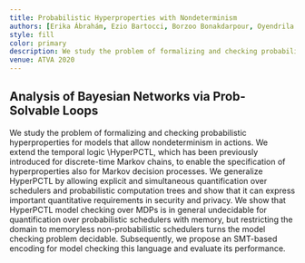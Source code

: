 ```yaml
---
title: Probabilistic Hyperproperties with Nondeterminism
authors: [Erika Ábrahám, Ezio Bartocci, Borzoo Bonakdarpour, Oyendrila Dobe]
style: fill
color: primary
description: We study the problem of formalizing and checking probabilistic hyperproperties for Markov Decision Processes. 
venue: ATVA 2020
---
```



## Analysis of Bayesian Networks via Prob-Solvable Loops

We study the problem of formalizing and checking probabilistic hyperproperties for models that allow nondeterminism in actions. We extend the temporal logic \HyperPCTL, which has been previously introduced for discrete-time Markov chains, to enable the specification of hyperproperties also for Markov decision processes. We generalize HyperPCTL by allowing explicit and simultaneous quantification over schedulers and probabilistic computation trees and show that it can express important quantitative requirements in security and privacy. We show that HyperPCTL model checking over MDPs is in general undecidable for quantification over probabilistic schedulers with memory, but restricting the domain to memoryless non-probabilistic schedulers turns the model checking problem decidable. Subsequently, we propose an SMT-based encoding for model checking this language and evaluate its performance. 
